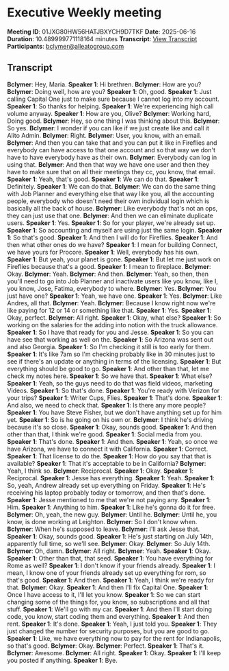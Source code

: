 # Executive Weekly meeting
**Meeting ID**: 01JXG80HW56HATJBXYCH9D7TKF
**Date**: 2025-06-16
**Duration**: 10.489999771118164 minutes
**Transcript**: [View Transcript](https://app.fireflies.ai/view/01JXG80HW56HATJBXYCH9D7TKF)
**Participants**: bclymer@alleatogroup.com

## Transcript
**Bclymer**: Hey, Maria.
**Speaker 1**: Hi brethren.
**Bclymer**: How are you?
**Bclymer**: Doing well, how are you?
**Speaker 1**: Oh, good.
**Speaker 1**: Just calling Capital One just to make sure because I cannot log into my account.
**Speaker 1**: So thanks for helping.
**Speaker 1**: We're experiencing high call volume anyway.
**Speaker 1**: How are you, Olive?
**Bclymer**: Working hard, Doing good.
**Bclymer**: Hey, so one thing I was thinking about this.
**Bclymer**: So yes.
**Bclymer**: I wonder if you can like if we just create like and call it Alito Admin.
**Bclymer**: Right.
**Bclymer**: User, you know, with an email.
**Bclymer**: And then you can take that and you can put it like in Fireflies and everybody can have access to that one account and so that way we don't have to have everybody have as their own.
**Bclymer**: Everybody can log in using that.
**Bclymer**: And then that way we have one user and then they have to make sure that on all their meetings they cc, you know, that email.
**Speaker 1**: Yeah, that's good.
**Speaker 1**: We can do that.
**Speaker 1**: Definitely.
**Speaker 1**: We can do that.
**Bclymer**: We can do the same thing with Job Planner and everything else that way like you, all the accounting people, everybody who doesn't need their own individual login which is basically all the back of house.
**Bclymer**: Like everybody that's not an ops, they can just use that one.
**Bclymer**: And then we can eliminate duplicate users.
**Speaker 1**: Yes.
**Speaker 1**: So for your player, we're already set up.
**Speaker 1**: So accounting and myself are using just the same login.
**Speaker 1**: So that's good.
**Speaker 1**: And then I will do for Fireflies.
**Speaker 1**: And then what other ones do we have?
**Speaker 1**: I mean for building Connect, we have yours for Procore.
**Speaker 1**: Well, everybody has his own.
**Speaker 1**: But yeah, your planet is gone.
**Speaker 1**: But let me just work on Fireflies because that's a good.
**Speaker 1**: I mean to fireplace.
**Bclymer**: Okay.
**Bclymer**: Yeah.
**Bclymer**: And then.
**Bclymer**: Yeah, so then, then you'll need to go into Job Planner and inactivate users like you know, like I, you know, Jose, Fatima, everybody to where.
**Bclymer**: Yes.
**Bclymer**: You just have one?
**Speaker 1**: Yeah, we have one.
**Speaker 1**: Yes.
**Bclymer**: Like Andres, all that.
**Bclymer**: Yeah.
**Bclymer**: Because I know right now we're like paying for 12 or 14 or something like that.
**Speaker 1**: Yes.
**Speaker 1**: Okay, perfect.
**Bclymer**: All right.
**Speaker 1**: Okay, what else?
**Speaker 1**: So working on the salaries for the adding into notion with the truck allowance.
**Speaker 1**: So I have that ready for you and Jesse.
**Speaker 1**: So you can have see that working as well on the.
**Speaker 1**: So Arizona was sent out and also Georgia.
**Speaker 1**: So I'm checking it still is too early for them.
**Speaker 1**: It's like 7am so I'm checking probably like in 30 minutes just to see if there's an update or anything in terms of the licensing.
**Speaker 1**: But everything should be good to go.
**Speaker 1**: And other than that, let me check my notes here.
**Speaker 1**: So we have that.
**Speaker 1**: What else?
**Speaker 1**: Yeah, so the guys need to do that was field videos, marketing Videos.
**Speaker 1**: So that's done.
**Speaker 1**: You're ready with Verizon for your trips?
**Speaker 1**: Writer Cups, Flies.
**Speaker 1**: That's done.
**Speaker 1**: And also, we need to check that.
**Speaker 1**: Is there any more people?
**Speaker 1**: You have Steve Fisher, but we don't have anything set up for him yet.
**Speaker 1**: So is he going on his own or.
**Bclymer**: I think he's driving because it's so close.
**Speaker 1**: Okay, sounds good.
**Speaker 1**: And then other than that, I think we're good.
**Speaker 1**: Social media from you.
**Speaker 1**: That's done.
**Speaker 1**: And then.
**Speaker 1**: Yeah, so once we have Arizona, we have to connect it with California.
**Speaker 1**: Correct.
**Speaker 1**: That license to do the.
**Speaker 1**: How do you say that that is available?
**Speaker 1**: That it's acceptable to be in California?
**Bclymer**: Yeah, I think so.
**Bclymer**: Reciprocal.
**Speaker 1**: Okay.
**Speaker 1**: Reciprocal.
**Speaker 1**: Jesse has everything.
**Speaker 1**: Yeah.
**Speaker 1**: So, yeah, Andrew already set up everything on Friday.
**Speaker 1**: He's receiving his laptop probably today or tomorrow, and then that's done.
**Speaker 1**: Jesse mentioned to me that we're not paying any.
**Speaker 1**: Him.
**Speaker 1**: Anything to him.
**Speaker 1**: Like he's gonna do it for free.
**Bclymer**: Oh, yeah, the new guy.
**Bclymer**: Until he.
**Bclymer**: Until he, you know, is done working at Leighton.
**Bclymer**: So I don't know when.
**Bclymer**: When he's supposed to leave.
**Bclymer**: I'll ask Jesse that.
**Speaker 1**: Okay, sounds good.
**Speaker 1**: He's just starting on July 14th, apparently full time, so we'll see.
**Bclymer**: Okay.
**Bclymer**: So July 14th.
**Bclymer**: Oh, damn.
**Bclymer**: All right.
**Bclymer**: Yeah.
**Speaker 1**: Okay.
**Speaker 1**: Other than that, that seed.
**Speaker 1**: You have everything for Rome as well?
**Speaker 1**: I don't know if your friends already.
**Speaker 1**: I mean, I know one of your friends already set up everything for rom, so that's good.
**Speaker 1**: And then.
**Speaker 1**: Yeah, I think we're ready for that.
**Bclymer**: Okay.
**Speaker 1**: And then I'll fix Capital One.
**Speaker 1**: Once I have access to it, I'll let you know.
**Speaker 1**: So we can start changing some of the things for, you know, so subscriptions and all that stuff.
**Speaker 1**: We'll go with my car.
**Speaker 1**: And then I'll start doing code, you know, start coding them and everything.
**Speaker 1**: And then rent.
**Speaker 1**: It's done.
**Speaker 1**: Yeah, I just told you.
**Speaker 1**: They just changed the number for security purposes, but you are good to go.
**Speaker 1**: Like, we have everything now to pay for the rent for Indianapolis, so that's good.
**Bclymer**: Okay.
**Bclymer**: Perfect.
**Speaker 1**: That's it.
**Bclymer**: Awesome.
**Bclymer**: All right.
**Speaker 1**: Okay.
**Speaker 1**: I'll keep you posted if anything.
**Speaker 1**: Bye.